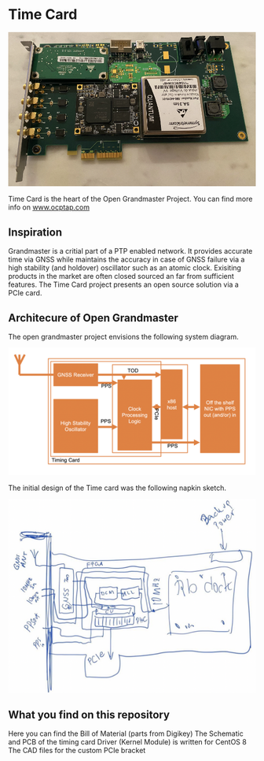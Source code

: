 # Time Card

![Time Card](images/timecard.png)

Time Card is the heart of the Open Grandmaster Project. 
You can find more info on www.ocptap.com

## Inspiration

Grandmaster is a critial part of a PTP enabled network. It provides accurate time via GNSS while maintains the accuracy in case of GNSS failure via a high stability (and holdover) oscillator such as an atomic clock. Exisiting products in the market are often closed sourced an far from sufficient features. The Time Card project presents an open source solution via a PCIe card.

## Architecure of Open Grandmaster

The open grandmaster project envisions the following system diagram. 

![Open Grandmaster System Diagram](images/overall.png)

The initial design of the Time card was the following napkin sketch.

![Initial design](images/idea.png)

## What you find on this repository

Here you can find the Bill of Material (parts from Digikey)
The Schematic and PCB of the timing card
Driver (Kernel Module) is written for CentOS 8
The CAD files for the custom PCIe bracket 

